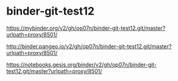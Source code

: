 # binder-git-test12

https://mybinder.org/v2/gh/op07n/binder-git-test12.git/master?urlpath=proxy/8501/

http://binder.pangeo.io/v2/gh/op07n/binder-git-test12.git/master?urlpath=proxy/8501/

https://notebooks.gesis.org/binder/v2/gh/op07n/binder-git-test12.git/master?urlpath=proxy/8501/
